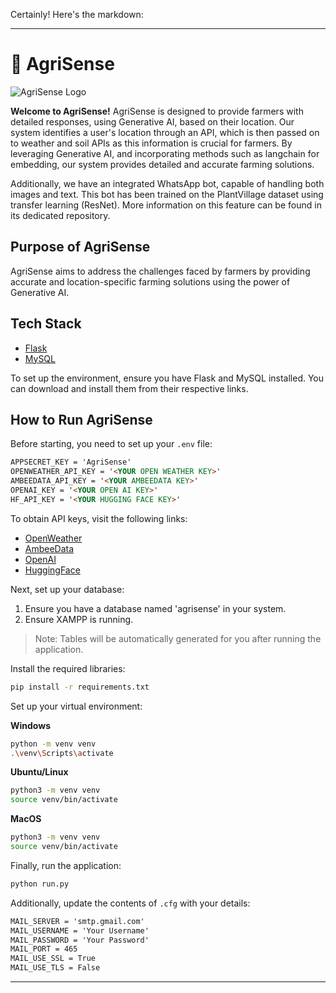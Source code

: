 Certainly! Here's the markdown:

---

# 🌱 **AgriSense**

![AgriSense Logo](\main\static\assets\agri.ico)

**Welcome to AgriSense!** AgriSense is designed to provide farmers with detailed responses, using Generative AI, based on their location. Our system identifies a user's location through an API, which is then passed on to weather and soil APIs as this information is crucial for farmers. By leveraging Generative AI, and incorporating methods such as langchain for embedding, our system provides detailed and accurate farming solutions.

Additionally, we have an integrated WhatsApp bot, capable of handling both images and text. This bot has been trained on the PlantVillage dataset using transfer learning (ResNet). More information on this feature can be found in its dedicated repository.

## **Purpose of AgriSense**

AgriSense aims to address the challenges faced by farmers by providing accurate and location-specific farming solutions using the power of Generative AI.

## **Tech Stack**
- [Flask](https://palletsprojects.com/p/flask/)
- [MySQL](https://www.mysql.com/downloads/)

To set up the environment, ensure you have Flask and MySQL installed. You can download and install them from their respective links.

## **How to Run AgriSense**

Before starting, you need to set up your `.env` file:

```markdown
APPSECRET_KEY = 'AgriSense'
OPENWEATHER_API_KEY = '<YOUR OPEN WEATHER KEY>'
AMBEEDATA_API_KEY = '<YOUR AMBEEDATA KEY>'
OPENAI_KEY = '<YOUR OPEN AI KEY>'
HF_API_KEY = '<YOUR HUGGING FACE KEY>'
```
To obtain API keys, visit the following links:
- [OpenWeather](https://home.openweathermap.org/users/sign_up)
- [AmbeeData](https://www.ambeedata.com/)
- [OpenAI](https://www.openai.com/)
- [HuggingFace](https://huggingface.co/)

Next, set up your database:
1. Ensure you have a database named 'agrisense' in your system.
2. Ensure XAMPP is running.

> Note: Tables will be automatically generated for you after running the application.

Install the required libraries:
```bash
pip install -r requirements.txt
```

Set up your virtual environment:

**Windows**
```bash
python -m venv venv
.\venv\Scripts\activate
```

**Ubuntu/Linux**
```bash
python3 -m venv venv
source venv/bin/activate
```

**MacOS**
```bash
python3 -m venv venv
source venv/bin/activate
```

Finally, run the application:
```bash
python run.py
```

Additionally, update the contents of `.cfg` with your details:
```markdown
MAIL_SERVER = 'smtp.gmail.com'
MAIL_USERNAME = 'Your Username'
MAIL_PASSWORD = 'Your Password'
MAIL_PORT = 465
MAIL_USE_SSL = True
MAIL_USE_TLS = False
```

---

